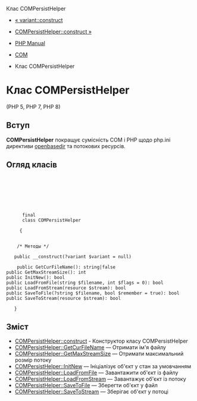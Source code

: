 Клас COMPersistHelper

-   [« variant::construct](variant.construct.html)
    
-   [COMPersistHelper::construct »](compersisthelper.construct.html)
    
-   [PHP Manual](index.html)
    
-   [COM](book.com.html)
    
-   Клас COMPersistHelper
    

# Клас COMPersistHelper

(PHP 5, PHP 7, PHP 8)

## Вступ

**COMPersistHelper** покращує сумісність COM і PHP щодо php.ini директиви [openbasedir](ini.core.html#ini.open-basedir) та потокових ресурсів.

## Огляд класів

```classsynopsis

     
    

    
    
     
      final
      class COMPersistHelper
     
     {
    

    /* Методы */
    
   public __construct(?variant $variant = null)

    public GetCurFileName(): string|false
public GetMaxStreamSize(): int
public InitNew(): bool
public LoadFromFile(string $filename, int $flags = 0): bool
public LoadFromStream(resource $stream): bool
public SaveToFile(?string $filename, bool $remember = true): bool
public SaveToStream(resource $stream): bool

   }
```

## Зміст

-   [COMPersistHelper::construct](compersisthelper.construct.html) - Конструктор класу COMPersistHelper
-   [COMPersistHelper::GetCurFileName](compersisthelper.getcurfilename.html) — Отримати ім'я файлу
-   [COMPersistHelper::GetMaxStreamSize](compersisthelper.getmaxstreamsize.html) — Отримати максимальний розмір потоку
-   [COMPersistHelper::InitNew](compersisthelper.initnew.html) — Ініціалізує об'єкт у стан за умовчанням
-   [COMPersistHelper::LoadFromFile](compersisthelper.loadfromfile.html) — Завантажити об'єкт із файлу
-   [COMPersistHelper::LoadFromStream](compersisthelper.loadfromstream.html) — Завантажує об'єкт із потоку
-   [COMPersistHelper::SaveToFile](compersisthelper.savetofile.html) — Зберегти об'єкт у файл
-   [COMPersistHelper::SaveToStream](compersisthelper.savetostream.html) — Зберігає об'єкт у потоці